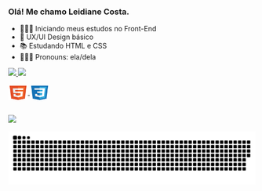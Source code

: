 ### Olá! Me chamo Leidiane Costa. 


- 👩🏾‍💻 Iniciando meus estudos no Front-End
- 🎨 UX/UI Design básico
- 📚 Estudando HTML e CSS
- 🙋🏾‍♀️ Pronouns: ela/dela

<div>
<a href="https://github.com/leidiane-costa">
<img height="180em" src="https://github-readme-stats.vercel.app/api?username=leidiane-costa&show_icons=true&theme=dracula&include_all_commits=true&count_private=true"/>
<img height="180em" src="https://github-readme-stats.vercel.app/api/top-langs/?username=leidiane-costa&layout=compact&langs_count=7&theme=dracula"/>
</div>
<div style="display: inline_block"><br>
  <img align="center" alt="Leidiane-HTML" height="30" width="40" src="https://raw.githubusercontent.com/devicons/devicon/master/icons/html5/html5-original.svg">
  <img align="center" alt="Leidiane-CSS" height="30" width="40" src="https://raw.githubusercontent.com/devicons/devicon/master/icons/css3/css3-original.svg">
</div>

##

<div>
  <a href = "mailto:leidiane.C0574@gmail.com"><img src="https://img.shields.io/badge/-Gmail-%23333?style=for-the-badge&logo=gmail&logoColor=white" target="_blank"></a>
  
 ![Snake animation](https://github.com/leidiane-costa/leidiane-costa/blob/output/github-contribution-grid-snake.svg)
 
</div>

